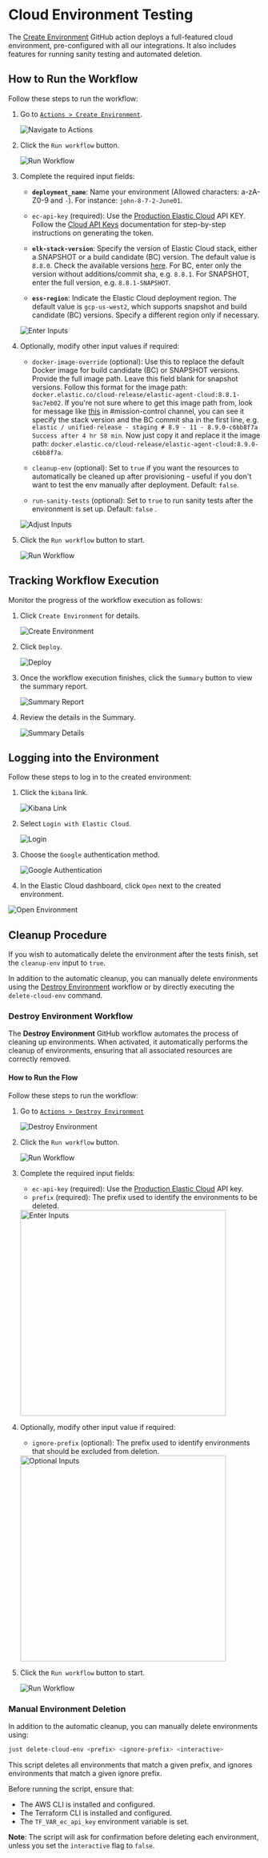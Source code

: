 # Cloud Environment Testing

The [Create Environment](https://github.com/elastic/cloudbeat/actions/workflows/test-environment.yml) GitHub action
deploys a full-featured cloud environment, pre-configured with all our integrations. It also includes features for
running sanity testing and automated deletion.

## How to Run the Workflow

Follow these steps to run the workflow:

1. Go to [`Actions > Create Environment`](https://github.com/elastic/cloudbeat/actions/workflows/test-environment.yml).

   ![Navigate to Actions](https://github.com/elastic/cloudbeat/assets/99176494/2686668f-7be6-4b55-a37b-e37426c1a0e1)

2. Click the `Run workflow` button.

   ![Run Workflow](https://github.com/elastic/cloudbeat/assets/99176494/115fdd53-cff7-406a-bc3d-d65d5199389f)

3. Complete the required input fields:

    - **`deployment_name`**: Name your environment (Allowed characters: a-zA-Z0-9 and `-`). For
      instance: `john-8-7-2-June01`.

    - `ec-api-key` (required): Use the [Production Elastic Cloud](https://cloud.elastic.co/home) API KEY. Follow
      the [Cloud API Keys](https://www.elastic.co/guide/en/cloud/current/ec-api-authentication.html) documentation for
      step-by-step instructions on generating the token.

    - **`elk-stack-version`**: Specify the version of Elastic Cloud stack, either a SNAPSHOT or a build candidate (BC)
      version. The default value is `8.8.0`. Check the available
      versions [here](https://artifacts-staging.elastic.co/dra-info/index.html). For BC, enter only the
      version without additions/commit sha, e.g. `8.8.1`. For SNAPSHOT, enter the full version, e.g. `8.8.1-SNAPSHOT`.

    - **`ess-region`**: Indicate the Elastic Cloud deployment region. The default value is `gcp-us-west2`, which
      supports
      snapshot and build candidate (BC) versions. Specify a different region only if necessary.

   ![Enter Inputs](https://github.com/elastic/cloudbeat/assets/99176494/06d8144d-13cc-4e13-92fc-19f52ce8206b)

4. Optionally, modify other input values if required:

    - `docker-image-override` (optional): Use this to replace the default Docker image for build candidate (BC) or
      SNAPSHOT versions.
      Provide the full image path. Leave this field blank for snapshot versions. Follow this format for the image
      path: `docker.elastic.co/cloud-release/elastic-agent-cloud:8.8.1-9ac7eb02`. If you're not sure where to get this
      image path from, look for message like [this](https://elastic.slack.com/archives/C0JFN9HJL/p1689227472876399) in
      #mission-control channel, you can see it specify the stack version and the BC commit sha in the first line,
      e.g. `elastic / unified-release - staging # 8.9 - 11 - 8.9.0-c6bb8f7a Success after 4 hr 58 min`. Now just copy it
      and replace it the image path: `docker.elastic.co/cloud-release/elastic-agent-cloud:8.9.0-c6bb8f7a`.

    - `cleanup-env` (optional): Set to `true` if you want the resources to automatically be cleaned up after
      provisioning - useful if you don't want to test the env manually after deployment.
      Default: `false`.

    - `run-sanity-tests` (optional): Set to `true` to run sanity tests after the environment is set up. Default: `false`
      .

   ![Adjust Inputs](https://github.com/elastic/cloudbeat/assets/99176494/bac5004d-7cbc-4a34-8127-3acd11acc90e)

5. Click the `Run workflow` button to start.

   ![Run Workflow](https://github.com/elastic/cloudbeat/assets/99176494/5e5131ba-264e-4444-8879-aa612d5de778)

## Tracking Workflow Execution

Monitor the progress of the workflow execution as follows:

1. Click `Create Environment` for details.

   ![Create Environment](https://github.com/elastic/cloudbeat/assets/99176494/abe8182d-4229-41bd-8604-ed5202d23574)

2. Click `Deploy`.

   ![Deploy](https://github.com/elastic/cloudbeat/assets/99176494/230743cf-02ff-40cb-9069-d747b460824c)

3. Once the workflow execution finishes, click the `Summary` button to view the summary report.

   ![Summary Report](https://github.com/elastic/cloudbeat/assets/99176494/7751d919-1605-4d07-9cfd-c98336051e3d)

4. Review the details in the Summary.

   ![Summary Details](https://github.com/elastic/cloudbeat/assets/99176494/1b41fba0-0ee5-4d37-b2f8-cdd6f632eadc)

## Logging into the Environment

Follow these steps to log in to the created environment:

1. Click the `kibana` link.

   ![Kibana Link](https://github.com/elastic/cloudbeat/assets/99176494/500351cf-6029-4bd5-bc6f-e6e046fbb73d)

2. Select `Login with Elastic Cloud`.

   ![Login](https://github.com/elastic/cloudbeat/assets/99176494/c3c1521e-e997-43ce-af76-b00aa0fa353a)

3. Choose the `Google` authentication method.

   ![Google Authentication](https://github.com/elastic/cloudbeat/assets/99176494/f5209ed8-3bd7-420e-a3d1-cffb4c3711c9)

4. In the Elastic Cloud dashboard, click `Open` next to the created environment.

![Open Environment](https://github.com/elastic/cloudbeat/assets/99176494/b2bcf5f3-d463-4d2c-8073-8ef9183c9ada)

## Cleanup Procedure

If you wish to automatically delete the environment after the tests finish, set the `cleanup-env` input to `true`.

In addition to the automatic cleanup, you can manually delete environments using the [Destroy Environment](https://github.com/elastic/cloudbeat/actions/workflows/destroy-environment.yml) workflow or by directly executing the `delete-cloud-env` command.

### Destroy Environment Workflow

The **Destroy Environment** GitHub workflow automates the process of cleaning up environments. When activated, it automatically performs the cleanup of environments, ensuring that all associated resources are correctly removed.

#### How to Run the Flow

Follow these steps to run the workflow:

1. Go to [`Actions > Destroy Environment`](https://github.com/elastic/cloudbeat/actions/workflows/destroy-environment.yml)

   ![Destroy Environment](https://github.com/gurevichdmitry/cloudbeat/assets/99176494/505d6553-7780-4450-83e9-3617f64442ad)

2. Click the `Run workflow` button.

   ![Run Workflow](https://github.com/gurevichdmitry/cloudbeat/assets/99176494/8965311c-eeac-492f-a564-a57c46854a3a)

3. Complete the required input fields:

    - `ec-api-key` (required): Use the [Production Elastic Cloud](https://cloud.elastic.co/home) API key.
    - `prefix` (required): The prefix used to identify the environments to be deleted.

   <img width="411" alt="Enter Inputs" src="https://github.com/elastic/cloudbeat/assets/99176494/04973b00-5411-4ace-ab3a-534371877c91">

1. Optionally, modify other input value if required:

    - `ignore-prefix` (optional): The prefix used to identify environments that should be excluded from deletion.

   <img width="411" alt="Optional Inputs" src="https://github.com/elastic/cloudbeat/assets/99176494/aa89ad4e-fd32-461d-ab2d-3fee28094a9d">

2. Click the `Run workflow` button to start.

   ![Run Workflow](https://github.com/gurevichdmitry/cloudbeat/assets/99176494/64b554d5-70f0-4cf3-b2b9-8f8429d1fc07)

### Manual Environment Deletion

In addition to the automatic cleanup, you can manually delete environments using:

```bash
just delete-cloud-env <prefix> <ignore-prefix> <interactive>
```

This script deletes all environments that match a given prefix, and ignores environments that match a given ignore
prefix.

Before running the script, ensure that:

- The AWS CLI is installed and configured.
- The Terraform CLI is installed and configured.
- The `TF_VAR_ec_api_key` environment variable is set.

**Note**: The script will ask for confirmation before deleting each environment, unless you set the `interactive` flag
to `false`.